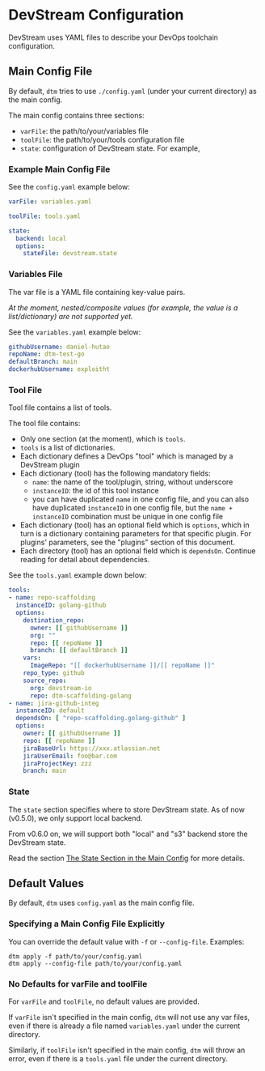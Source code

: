 # DevStream Configuration

DevStream uses YAML files to describe your DevOps toolchain configuration.

## Main Config File

By default, `dtm` tries to use `./config.yaml` (under your current directory) as the main config.

The main config contains three sections:

- `varFile`: the path/to/your/variables file
- `toolFile`: the path/to/your/tools configuration file
- `state`: configuration of DevStream state. For example, 

### Example Main Config File

See the `config.yaml` example below:

```yaml
varFile: variables.yaml

toolFile: tools.yaml

state:
  backend: local
  options:
    stateFile: devstream.state
```

### Variables File

The var file is a YAML file containing key-value pairs.

_At the moment, nested/composite values (for example, the value is a list/dictionary) are not supported yet._

See the `variables.yaml` example below:

```yaml
githubUsername: daniel-hutao
repoName: dtm-test-go
defaultBranch: main
dockerhubUsername: exploitht
```

### Tool File

Tool file contains a list of tools.

The tool file contains:

- Only one section (at the moment), which is `tools`.
- `tools` is a list of dictionaries.
- Each dictionary defines a DevOps "tool" which is managed by a DevStream plugin
- Each dictionary (tool) has the following mandatory fields:
    - `name`: the name of the tool/plugin, string, without underscore
    - `instanceID`: the id of this tool instance
    - you can have duplicated `name` in one config file, and you can also have duplicated `instanceID` in one config file, but the `name + instanceID` combination must be unique in one config file
- Each dictionary (tool) has an optional field which is `options`, which in turn is a dictionary containing parameters for that specific plugin. For plugins' parameters, see the "plugins" section of this document.
- Each directory (tool) has an optional field which is `dependsOn`. Continue reading for detail about dependencies.

See the `tools.yaml` example down below:

```yaml
tools:
- name: repo-scaffolding
  instanceID: golang-github
  options:
    destination_repo:
      owner: [[ githubUsername ]]
      org: ""
      repo: [[ repoName ]]
      branch: [[ defaultBranch ]]
    vars:
      ImageRepo: "[[ dockerhubUsername ]]/[[ repoName ]]"
    repo_type: github
    source_repo:
      org: devstream-io
      repo: dtm-scaffolding-golang
- name: jira-github-integ
  instanceID: default
  dependsOn: [ "repo-scaffolding.golang-github" ]
  options:
    owner: [[ githubUsername ]]
    repo: [[ repoName ]]
    jiraBaseUrl: https://xxx.atlassian.net
    jiraUserEmail: foo@bar.com
    jiraProjectKey: zzz
    branch: main
```

### State

The `state` section specifies where to store DevStream state. As of now (v0.5.0), we only support local backend.

From v0.6.0 on, we will support both "local" and "s3" backend store the DevStream state.

Read the section [The State Section in the Main Config](./stateconfig.md) for more details.

## Default Values

By default, `dtm` uses `config.yaml` as the main config file.

### Specifying a Main Config File Explicitly 

You can override the default value with `-f` or `--config-file`. Examples:

```shell
dtm apply -f path/to/your/config.yaml
dtm apply --config-file path/to/your/config.yaml
```

### No Defaults for varFile and toolFile

For `varFile` and `toolFile`, no default values are provided.

If `varFile` isn't specified in the main config, `dtm` will not use any var files, even if there is already a file named `variables.yaml` under the current directory.

Similarly, if `toolFile` isn't specified in the main config, `dtm` will throw an error, even if there is a `tools.yaml` file under the current directory.
